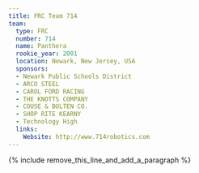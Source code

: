 ```yaml
---
title: FRC Team 714
team:
  type: FRC
  number: 714
  name: Panthera
  rookie_year: 2001
  location: Newark, New Jersey, USA
  sponsors:
  - Newark Public Schools District
  - ARCO STEEL
  - CAROL FORD RACING
  - THE KNOTTS COMPANY
  - COUSE & BOLTEN CO.
  - SHOP RITE KEARNY
  - Technology High
  links:
    Website: http://www.714robotics.com
---
```


{% include remove_this_line_and_add_a_paragraph %}